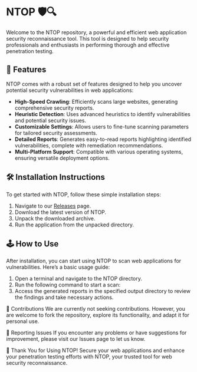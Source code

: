 # NTOP 🛡️🔍

Welcome to the NTOP repository, a powerful and efficient web application security reconnaissance tool. This tool is designed to help security professionals and enthusiasts in performing thorough and effective penetration testing.

## 🚀 Features

NTOP comes with a robust set of features designed to help you uncover potential security vulnerabilities in web applications:

- **High-Speed Crawling**: Efficiently scans large websites, generating comprehensive security reports.
- **Heuristic Detection**: Uses advanced heuristics to identify vulnerabilities and potential security issues.
- **Customizable Settings**: Allows users to fine-tune scanning parameters for tailored security assessments.
- **Detailed Reports**: Generates easy-to-read reports highlighting identified vulnerabilities, complete with remediation recommendations.
- **Multi-Platform Support**: Compatible with various operating systems, ensuring versatile deployment options.

## 🛠️ Installation Instructions

To get started with NTOP, follow these simple installation steps:

1. Navigate to our [Releases](../../releases) page.
2. Download the latest version of NTOP.
3. Unpack the downloaded archive.
4. Run the application from the unpacked directory.

## 🕹️ How to Use

After installation, you can start using NTOP to scan web applications for vulnerabilities. Here’s a basic usage guide:

1. Open a terminal and navigate to the NTOP directory.
2. Run the following command to start a scan:
3. Access the generated reports in the specified output directory to review the findings and take necessary actions.

🛑 Contributions
We are currently not seeking contributions. However, you are welcome to fork the repository, explore its functionality, and adapt it for personal use.

🐞 Reporting Issues
If you encounter any problems or have suggestions for improvement, please visit our Issues page to let us know.

🌟 Thank You for Using NTOP!
Secure your web applications and enhance your penetration testing efforts with NTOP, your trusted tool for web security reconnaissance.
